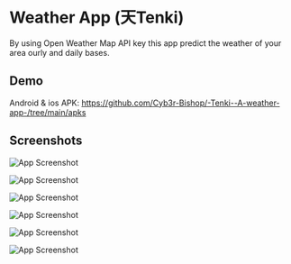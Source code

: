 
# Weather App (天Tenki)

By using Open Weather Map API key this app predict the weather of your area ourly and daily bases.


## Demo

Android & ios APK:
https://github.com/Cyb3r-Bishop/-Tenki--A-weather-app-/tree/main/apks


## Screenshots

![App Screenshot](https://github.com/Cyb3r-Bishop/-Tenki--A-weather-app-/blob/main/Screenshots/1.jpg)

![App Screenshot](https://github.com/Cyb3r-Bishop/-Tenki--A-weather-app-/blob/main/Screenshots/2.jpg)

![App Screenshot](https://github.com/Cyb3r-Bishop/-Tenki--A-weather-app-/blob/main/Screenshots/3.jpg)

![App Screenshot](https://github.com/Cyb3r-Bishop/-Tenki--A-weather-app-/blob/main/Screenshots/4.jpg)

![App Screenshot](https://github.com/Cyb3r-Bishop/-Tenki--A-weather-app-/blob/main/Screenshots/5.jpg)

![App Screenshot](https://github.com/Cyb3r-Bishop/-Tenki--A-weather-app-/blob/main/Screenshots/6.jpg)

